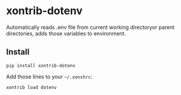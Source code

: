 # xontrib-dotenv

Automatically reads .env file from current working directoryor parent directories, adds those variables to environment.

## Install

```shell
pip install xontrib-dotenv
```

Add those lines to your ```~/.xonshrc```:

```shell
xontrib load dotenv
```
